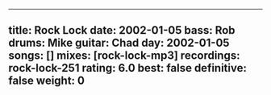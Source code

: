 
---
title: Rock Lock
date: 2002-01-05
bass:	Rob
drums:	Mike
guitar:	Chad
day: 2002-01-05
songs: []
mixes: [rock-lock-mp3]
recordings: rock-lock-251
rating: 6.0
best: false
definitive: false
weight: 0
---
